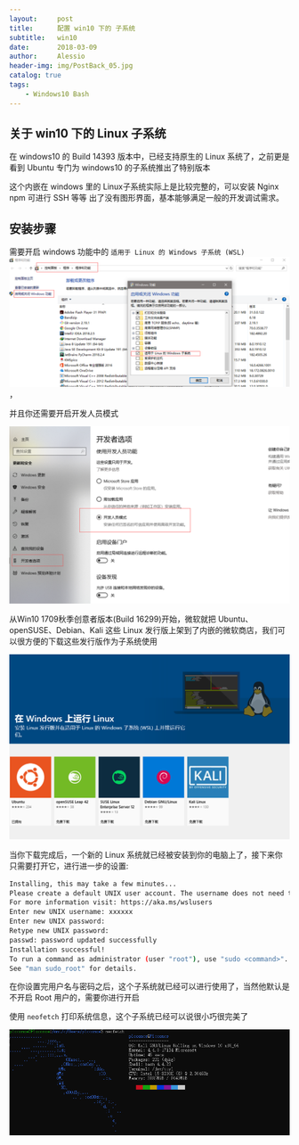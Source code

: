 ```yaml
---
layout:     post
title:      配置 win10 下的 子系统
subtitle:   win10
date:       2018-03-09
author:     Alessio
header-img: img/PostBack_05.jpg
catalog: true
tags:
    - Windows10 Bash
---
```

## 关于 win10 下的 Linux 子系统

在 windows10 的 Build 14393 版本中，已经支持原生的 Linux 系统了，之前更是看到 Ubuntu 专门为 windows10 的子系统推出了特别版本

这个内嵌在 windows 里的 Linux子系统实际上是比较完整的，可以安装 Nginx npm 可进行 SSH 等等 出了没有图形界面，基本能够满足一般的开发调试需求。
## 安装步骤
需要开启 windows 功能中的 `适用于 Linux 的 Windows 子系统 (WSL)` ![适用于Linux的Windows子系统(WSL)](https://raw.githubusercontent.com/Zjianru/zjianru.github.io/master/img/win10Bash_01.png)，

并且你还需要开启开发人员模式

![开启开发人员模式](https://raw.githubusercontent.com/Zjianru/zjianru.github.io/master/img/win10Bash_02.png)


从Win10 1709秋季创意者版本(Build 16299)开始，微软就把 Ubuntu、openSUSE、Debian、Kali 这些 Linux 发行版上架到了内嵌的微软商店，我们可以很方便的下载这些发行版作为子系统使用

![微软商店](https://raw.githubusercontent.com/Zjianru/zjianru.github.io/master/img/win10Bash_03.png)

当你下载完成后，一个新的 Linux 系统就已经被安装到你的电脑上了，接下来你只需要打开它，进行进一步的设置:

```bash
Installing, this may take a few minutes...
Please create a default UNIX user account. The username does not need to match your Windows username.
For more information visit: https://aka.ms/wslusers
Enter new UNIX username: xxxxxx
Enter new UNIX password:
Retype new UNIX password:
passwd: password updated successfully
Installation successful!
To run a command as administrator (user "root"), use "sudo <command>".
See "man sudo_root" for details.
```
在你设置完用户名与密码之后，这个子系统就已经可以进行使用了，当然他默认是不开启 Root 用户的，需要你进行开启

使用 `neofetch` 打印系统信息，这个子系统已经可以说很小巧很完美了

![screenfetch](https://raw.githubusercontent.com/Zjianru/zjianru.github.io/master/img/win10Bash_04.png)
